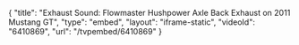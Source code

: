 {
    "title": "Exhaust Sound: Flowmaster Hushpower Axle Back Exhaust on 2011 Mustang GT",
    "type": "embed",
    "layout": "iframe-static",
    "videoId": "6410869",
    "url": "\/tvpembed\/6410869"
}